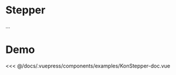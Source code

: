 # Stepper

...

# Demo

<Demo konponentName="examples-KonStepper-doc">
<<< @/docs/.vuepress/components/examples/KonStepper-doc.vue
</Demo>